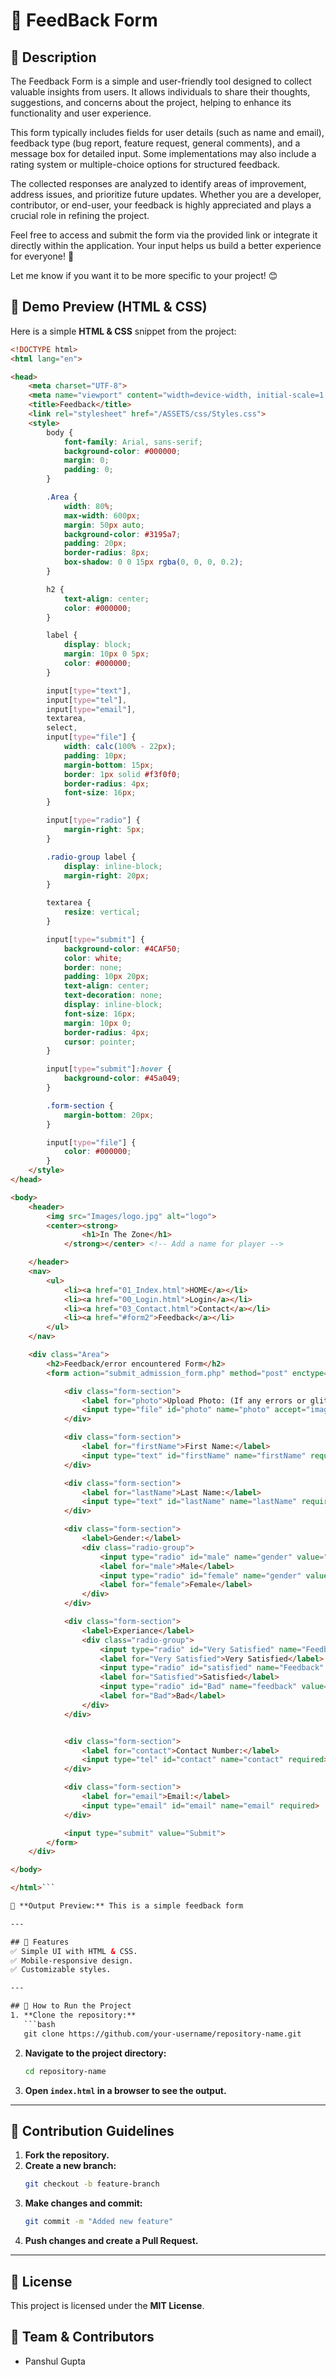 
# 🌟 FeedBack Form 

## 📌 Description
The Feedback Form is a simple and user-friendly tool designed to collect valuable insights from users. It allows individuals to share their thoughts, suggestions, and concerns about the project, helping to enhance its functionality and user experience.

This form typically includes fields for user details (such as name and email), feedback type (bug report, feature request, general comments), and a message box for detailed input. Some implementations may also include a rating system or multiple-choice options for structured feedback.

The collected responses are analyzed to identify areas of improvement, address issues, and prioritize future updates. Whether you are a developer, contributor, or end-user, your feedback is highly appreciated and plays a crucial role in refining the project.

Feel free to access and submit the form via the provided link or integrate it directly within the application. Your input helps us build a better experience for everyone! 🚀

Let me know if you want it to be more specific to your project! 😊

## 🎨 Demo Preview (HTML & CSS)
Here is a simple **HTML & CSS** snippet from the project:

```html
<!DOCTYPE html>
<html lang="en">

<head>
    <meta charset="UTF-8">
    <meta name="viewport" content="width=device-width, initial-scale=1.0">
    <title>Feedback</title>
    <link rel="stylesheet" href="/ASSETS/css/Styles.css">
    <style>
        body {
            font-family: Arial, sans-serif;
            background-color: #000000;
            margin: 0;
            padding: 0;
        }

        .Area {
            width: 80%;
            max-width: 600px;
            margin: 50px auto;
            background-color: #3195a7;
            padding: 20px;
            border-radius: 8px;
            box-shadow: 0 0 15px rgba(0, 0, 0, 0.2);
        }

        h2 {
            text-align: center;
            color: #000000;
        }

        label {
            display: block;
            margin: 10px 0 5px;
            color: #000000;
        }

        input[type="text"],
        input[type="tel"],
        input[type="email"],
        textarea,
        select,
        input[type="file"] {
            width: calc(100% - 22px);
            padding: 10px;
            margin-bottom: 15px;
            border: 1px solid #f3f0f0;
            border-radius: 4px;
            font-size: 16px;
        }

        input[type="radio"] {
            margin-right: 5px;
        }

        .radio-group label {
            display: inline-block;
            margin-right: 20px;
        }

        textarea {
            resize: vertical;
        }

        input[type="submit"] {
            background-color: #4CAF50;
            color: white;
            border: none;
            padding: 10px 20px;
            text-align: center;
            text-decoration: none;
            display: inline-block;
            font-size: 16px;
            margin: 10px 0;
            border-radius: 4px;
            cursor: pointer;
        }

        input[type="submit"]:hover {
            background-color: #45a049;
        }

        .form-section {
            margin-bottom: 20px;
        }

        input[type="file"] {
            color: #000000;
        }
    </style>
</head>

<body>
    <header>
        <img src="Images/logo.jpg" alt="logo">
        <center><strong>
                <h1>In The Zone</h1>
            </strong></center> <!-- Add a name for player -->

    </header>
    <nav>
        <ul>
            <li><a href="01_Index.html">HOME</a></li>
            <li><a href="00_Login.html">Login</a></li>
            <li><a href="03_Contact.html">Contact</a></li>
            <li><a href="#form2">Feedback</a></li>
        </ul>
    </nav>

    <div class="Area">
        <h2>Feedback/error encountered Form</h2>
        <form action="submit_admission_form.php" method="post" enctype="multipart/form-data">

            <div class="form-section">
                <label for="photo">Upload Photo: (If any errors or glitch encountered)</label>
                <input type="file" id="photo" name="photo" accept="image/*">
            </div>

            <div class="form-section">
                <label for="firstName">First Name:</label>
                <input type="text" id="firstName" name="firstName" required>
            </div>

            <div class="form-section">
                <label for="lastName">Last Name:</label>
                <input type="text" id="lastName" name="lastName" required>
            </div>

            <div class="form-section">
                <label>Gender:</label>
                <div class="radio-group">
                    <input type="radio" id="male" name="gender" value="Male" required>
                    <label for="male">Male</label>
                    <input type="radio" id="female" name="gender" value="Female" required>
                    <label for="female">Female</label>
                </div>
            </div>

            <div class="form-section">
                <label>Experiance</label>
                <div class="radio-group">
                    <input type="radio" id="Very Satisfied" name="Feedback" value="Feedback" required>
                    <label for="Very Satisfied">Very Satisfied</label>
                    <input type="radio" id="satisfied" name="Feedback" value="Feedback" required>
                    <label for="Satisfied">Satisfied</label>
                    <input type="radio" id="Bad" name="feedback" value="Feedback" required>
                    <label for="Bad">Bad</label>
                </div>
            </div>


            <div class="form-section">
                <label for="contact">Contact Number:</label>
                <input type="tel" id="contact" name="contact" required>
            </div>

            <div class="form-section">
                <label for="email">Email:</label>
                <input type="email" id="email" name="email" required>
            </div>

            <input type="submit" value="Submit">
        </form>
    </div>

</body>

</html>```

📌 **Output Preview:** This is a simple feedback form

---

## 🔹 Features  
✅ Simple UI with HTML & CSS.  
✅ Mobile-responsive design.  
✅ Customizable styles.  

---

## 🚀 How to Run the Project  
1. **Clone the repository:**  
   ```bash
   git clone https://github.com/your-username/repository-name.git
   ```  
2. **Navigate to the project directory:**  
   ```bash
   cd repository-name
   ```  
3. **Open `index.html` in a browser to see the output.**  

---

## 🤝 Contribution Guidelines  
1. **Fork the repository.**  
2. **Create a new branch:**  
   ```bash
   git checkout -b feature-branch
   ```  
3. **Make changes and commit:**  
   ```bash
   git commit -m "Added new feature"
   ```  
4. **Push changes and create a Pull Request.**  

---

## 📜 License  
This project is licensed under the **MIT License**.

## 👥 Team & Contributors  
- Panshul Gupta   
```

